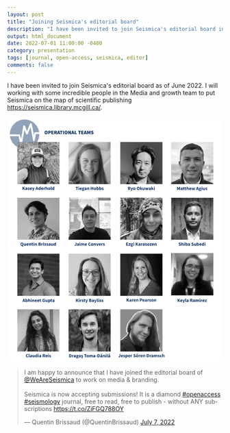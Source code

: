 ```yaml
---
layout: post
title: "Joining Seismica's editorial board"
description: "I have been invited to join Seismica's editorial board in the Media and growth team."
output: html_document
date: 2022-07-01 11:00:00 -0400
category: presentation
tags: [journal, open-access, seismica, editor]
comments: false
---
```


I have been invited to join Seismica's editorial board as of June 2022. I will working with some incredible people in the Media and growth team to put Seismica on the map of scientific publishing <https://seismica.library.mcgill.ca/>.

![Operational team](/images/operational-teams.png)

<blockquote class="twitter-tweet"><p lang="en" dir="ltr">I am happy to announce that I have joined the editorial board of <a href="https://twitter.com/WeAreSeismica?ref_src=twsrc%5Etfw">@WeAreSeismica</a> to work on media &amp; branding.<br><br>Seismica is now accepting submissions! It is a diamond <a href="https://twitter.com/hashtag/openaccess?src=hash&amp;ref_src=twsrc%5Etfw">#openaccess</a> <a href="https://twitter.com/hashtag/seismology?src=hash&amp;ref_src=twsrc%5Etfw">#seismology</a> journal, free to read, free to publish - without ANY subscriptions <a href="https://t.co/ZiFGQ788OY">https://t.co/ZiFGQ788OY</a></p>&mdash; Quentin Brissaud (@QuentinBrissaud) <a href="https://twitter.com/QuentinBrissaud/status/1545011804274925577?ref_src=twsrc%5Etfw">July 7, 2022</a></blockquote> <script async src="https://platform.twitter.com/widgets.js" charset="utf-8"></script>